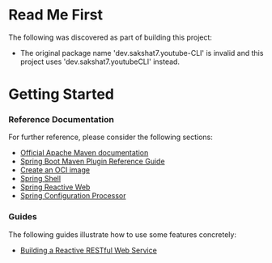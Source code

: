 # Read Me First
The following was discovered as part of building this project:

* The original package name 'dev.sakshat7.youtube-CLI' is invalid and this project uses 'dev.sakshat7.youtubeCLI' instead.

# Getting Started

### Reference Documentation
For further reference, please consider the following sections:

* [Official Apache Maven documentation](https://maven.apache.org/guides/index.html)
* [Spring Boot Maven Plugin Reference Guide](https://docs.spring.io/spring-boot/docs/3.2.2/maven-plugin/reference/html/)
* [Create an OCI image](https://docs.spring.io/spring-boot/docs/3.2.2/maven-plugin/reference/html/#build-image)
* [Spring Shell](https://spring.io/projects/spring-shell)
* [Spring Reactive Web](https://docs.spring.io/spring-boot/docs/3.2.2/reference/htmlsingle/index.html#web.reactive)
* [Spring Configuration Processor](https://docs.spring.io/spring-boot/docs/3.2.2/reference/htmlsingle/index.html#appendix.configuration-metadata.annotation-processor)

### Guides
The following guides illustrate how to use some features concretely:

* [Building a Reactive RESTful Web Service](https://spring.io/guides/gs/reactive-rest-service/)

